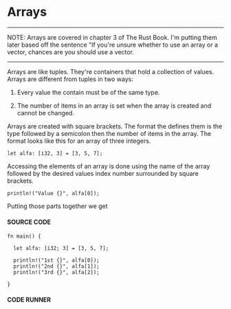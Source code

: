 # Arrays

---

NOTE: Arrays are covered in chapter 3 of
The Rust Book. I'm putting them later based
off the sentence "If you're unsure whether
to use an array or a vector, chances are you
should use a vector.

---

Arrays are like tuples. They're containers
that hold a collection of values. Arrays
are different from tuples in two ways:

1. Every value the contain must be of
   the same type.

2. The number of items in an array is set
   when the array is created and cannot be
   changed.

Arrays are created with square brackets. The
format the defines them is the type followed
by a semicolon then the number of items in
the array. The format looks like this for
an array of three integers.

```rust,noplayground
let alfa: [i32, 3] = [3, 5, 7];
```

Accessing the elements of an array is
done using the name of the array followed
by the desired values index number
surrounded by square brackets.

```rust,noplayground
println!("Value {}", alfa[0]);
```

Putting those parts together we get

#### SOURCE CODE

```rust, noplayground, EXAMPLE1
fn main() {

  let alfa: [i32; 3] = [3, 5, 7];

  println!("1st {}", alfa[0]);
  println!("2nd {}", alfa[1]);
  println!("3rd {}", alfa[2]);

}
```

#### CODE RUNNER

```rust, editable, CODE1

```

```

```
